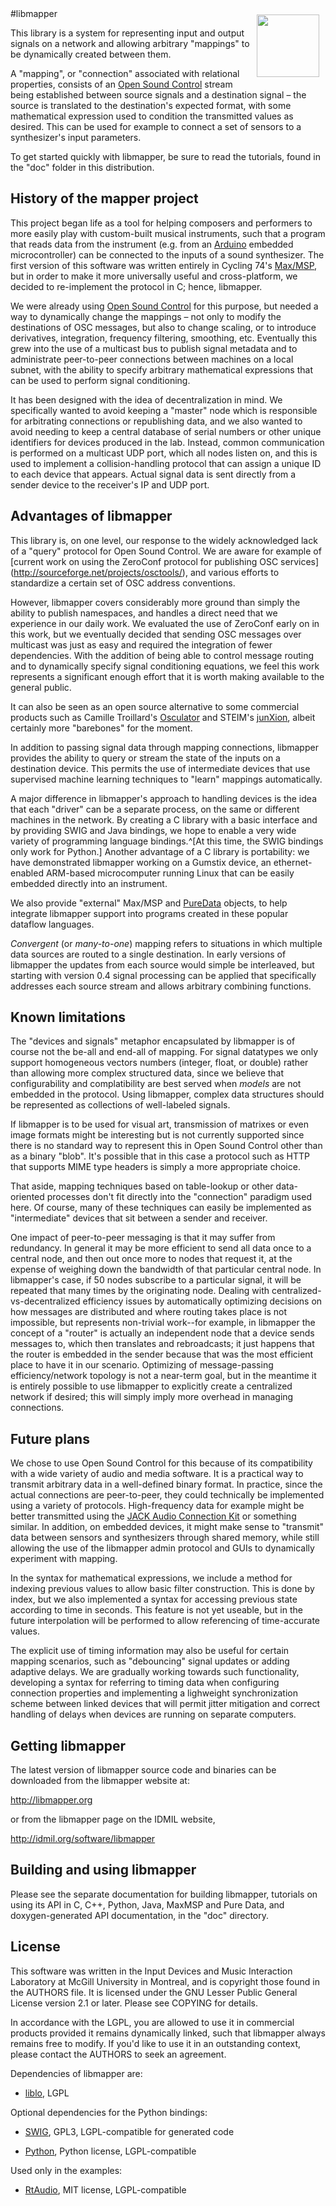 <img style="float:right;padding:10px" src="http://libmapper.github.io/images/libmapper_logo_black_512px.png" width="100">
#libmapper

This library is a system for representing input and output signals on a network
and allowing arbitrary "mappings" to be dynamically created between them.

A "mapping", or "connection" associated with relational properties, consists of
an [Open Sound Control](http://opensoundcontrol.org/) stream being established
between source signals and a destination signal – the source is translated to
the destination's expected format, with some mathematical expression used to
condition the transmitted values as desired.  This can be used for example to
connect a set of sensors to a synthesizer's input parameters.

To get started quickly with libmapper, be sure to read the tutorials, found in
the "doc" folder in this distribution.

History of the mapper project
-----------------------------

This project began life as a tool for helping composers and performers to more
easily play with custom-built musical instruments, such that a program that
reads data from the instrument (e.g. from an [Arduino](http://www.arduino.cc/)
embedded microcontroller) can be connected to the inputs of a sound synthesizer.
The first version of this software was written entirely in Cycling 74's
[Max/MSP](http://www.cycling74.com/), but in order to make it more universally
useful and cross-platform, we decided to re-implement the protocol in C; hence,
libmapper.

We were already using [Open Sound Control](http://opensoundcontrol.org/) for
this purpose, but needed a way to dynamically change the mappings – not only to
modify the destinations of OSC messages, but also to change scaling, or to
introduce derivatives, integration, frequency filtering, smoothing, etc.
Eventually this grew into the use of a multicast bus to publish signal metadata
and to administrate peer-to-peer connections between machines on a local subnet,
with the ability to specify arbitrary mathematical expressions that can be used
to perform signal conditioning.

It has been designed with the idea of decentralization in mind.  We specifically
wanted to avoid keeping a "master" node which is responsible for arbitrating
connections or republishing data, and we also wanted to avoid needing to keep a
central database of serial numbers or other unique identifiers for devices
produced in the lab.  Instead, common communication is performed on a multicast
UDP port, which all nodes listen on, and this is used to implement a
collision-handling protocol that can assign a unique ID to each device that
appears.  Actual signal data is sent directly from a sender device to the
receiver's IP and UDP port.

Advantages of libmapper
-----------------------

This library is, on one level, our response to the widely acknowledged lack of a
"query" protocol for Open Sound Control.  We are aware for example of
[current work on using the ZeroConf protocol for publishing OSC services]
(http://sourceforge.net/projects/osctools/), and various efforts to standardize
a certain set of OSC address conventions.

However, libmapper covers considerably more ground than simply the ability to
publish namespaces, and handles a direct need that we experience in our daily
work.  We evaluated the use of ZeroConf early on in this work, but we eventually
decided that sending OSC messages over multicast was just as easy and required
the integration of fewer dependencies.  With the addition of being able to
control message routing and to dynamically specify signal conditioning
equations, we feel this work represents a significant enough effort that it is
worth making available to the general public.

It can also be seen as an open source alternative to some commercial products
such as Camille Troillard's [Osculator](http://www.osculator.net/) and STEIM's
[junXion](http://www.steim.org/steim/junxion_v4.html), albeit certainly more
"barebones" for the moment.

In addition to passing signal data through mapping connections, libmapper
provides the ability to query or stream the state of the inputs on a destination
device.  This permits the use of intermediate devices that use supervised
machine learning techniques to "learn" mappings automatically.

A major difference in libmapper's approach to handling devices is the idea that
each "driver" can be a separate process, on the same or different machines in
the network.  By creating a C library with a basic interface and by providing
SWIG and Java bindings, we hope to enable a very wide variety of programming
language bindings.^[At this time, the SWIG bindings only work for Python.]
Another advantage of a C library is portability: we have demonstrated libmapper
working on a Gumstix device, an ethernet-enabled ARM-based microcomputer running
Linux that can be easily embedded directly into an instrument.

We also provide "external" Max/MSP and [PureData](http://puredata.info) objects,
to help integrate libmapper support into programs created in these popular
dataflow languages.

*Convergent* (or *many-to-one*) mapping refers to situations in which multiple
data sources are routed to a single destination.  In early versions of libmapper
the updates from each source would simple be interleaved, but starting with
version 0.4 signal processing can be applied that specifically addresses each
source stream and allows arbitrary combining functions.

Known limitations
-----------------

The "devices and signals" metaphor encapsulated by libmapper is of course not
the be-all and end-all of mapping.  For signal datatypes we only support
homogeneous vectors numbers (integer, float, or double) rather than allowing
more complex structured data, since we believe that configurability and
complatibility are best served when *models* are not embedded in the protocol.
Using libmapper, complex data structures should be represented as collections
of well-labeled signals.

If libmapper is to be used for visual art, transmission of matrixes or even
image formats might be interesting but is not currently supported since there is
no standard way to represent this in Open Sound Control other than as a binary
"blob".  It's possible that in this case a protocol such as HTTP that supports
MIME type headers is simply a more appropriate choice.

That aside, mapping techniques based on table-lookup or other data-oriented
processes don't fit directly into the "connection" paradigm used here.  Of
course, many of these techniques can easily be implemented as "intermediate"
devices that sit between a sender and receiver.

One impact of peer-to-peer messaging is that it may suffer from redundancy.  In
general it may be more efficient to send all data once to a central node, and
then out once more to nodes that request it, at the expense of weighing down the
bandwidth of that particular central node.  In libmapper's case, if 50 nodes
subscribe to a particular signal, it will be repeated that many times by the
originating node.  Dealing with centralized-vs-decentralized efficiency issues
by automatically optimizing decisions on how messages are distributed and where
routing takes place is not impossible, but represents non-trivial work--for
example, in libmapper the concept of a "router" is actually an independent node
that a device sends messages to, which then translates and rebroadcasts; it just
happens that the router is embedded in the sender because that was the most
efficient place to have it in our scenario.  Optimizing of message-passing
efficiency/network topology is not a near-term goal, but in the meantime it is
entirely possible to use libmapper to explicitly create a centralized network
if desired; this will simply imply more overhead in managing connections.

Future plans
------------

We chose to use Open Sound Control for this because of its compatibility with a
wide variety of audio and media software.  It is a practical way to transmit
arbitrary data in a well-defined binary format.  In practice, since the actual
connections are peer-to-peer, they could technically be implemented using a
variety of protocols.  High-frequency data for example might be better
transmitted using the [JACK Audio Connection Kit](http://jackaudio.org) or
something similar.  In addition, on embedded devices, it might make sense to
"transmit" data between sensors and synthesizers through shared memory, while
still allowing the use of the libmapper admin protocol and GUIs to dynamically
experiment with mapping.

In the syntax for mathematical expressions, we include a method for indexing
previous values to allow basic filter construction.  This is done by index, but
we also implemented a syntax for accessing previous state according to time in
seconds.  This feature is not yet useable, but in the future interpolation will
be performed to allow referencing of time-accurate values.

The explicit use of timing information may also be useful for certain mapping
scenarios, such as "debouncing" signal updates or adding adaptive delays.  We
are gradually working towards such functionality, developing a syntax for
referring to timing data when configuring connection properties and implementing
a lighweight synchronization scheme between linked devices that will permit
jitter mitigation and correct handling of delays when devices are running on
separate computers.

Getting libmapper
-----------------

The latest version of libmapper source code and binaries can be downloaded from
the libmapper website at:

<http://libmapper.org>

or from the libmapper page on the IDMIL website,

<http://idmil.org/software/libmapper>

Building and using libmapper
----------------------------

Please see the separate documentation for building libmapper, tutorials on using
its API in C, C++, Python, Java, MaxMSP and Pure Data, and doxygen-generated API
documentation, in the "doc" directory.

License
-------

This software was written in the Input Devices and Music Interaction Laboratory
at McGill University in Montreal, and is copyright those found in the AUTHORS
file.  It is licensed under the GNU Lesser Public General License version 2.1 or
later.  Please see COPYING for details.

In accordance with the LGPL, you are allowed to use it in commercial products
provided it remains dynamically linked, such that libmapper always remains free
to modify.  If you'd like to use it in an outstanding context, please contact
the AUTHORS to seek an agreement.

Dependencies of libmapper are:

* [liblo](http://liblo.sourceforge.net), LGPL

Optional dependencies for the Python bindings:

* [SWIG](http://www.swig.org), GPL3, LGPL-compatible for generated code

* [Python](http://www.python.org), Python license, LGPL-compatible

Used only in the examples:

* [RtAudio](http://www.music.mcgill.ca/~gary/rtaudio), MIT license,
  LGPL-compatible
